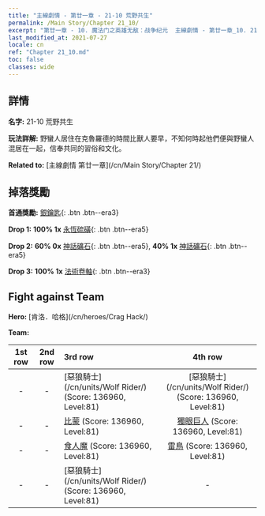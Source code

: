 ```yaml
---
title: "主線劇情 - 第廿一章 - 21-10 荒野共生"
permalink: /Main Story/Chapter 21_10/
excerpt: "第廿一章 - 10. 魔法门之英雄无敌：战争纪元  主線劇情 - 第廿一章_10. 21-10 荒野共生"
last_modified_at: 2021-07-27
locale: cn
ref: "Chapter 21_10.md"
toc: false
classes: wide
---
```


## 詳情

 **名字:** 21-10 荒野共生

 **玩法詳解:** 野蠻人居住在克魯羅德的時間比獸人要早，不知何時起他們便與野蠻人混居在一起，信奉共同的習俗和文化。

 **Related to:** [主線劇情 第廿一章](/cn/Main Story/Chapter 21/)

## 掉落獎勵

 **首通獎勵:** [銀鑰匙](/cn/Items/con_693/){: .btn .btn--era3}

 **Drop 1:** **100% 1x** [永恆硫磺](/cn/Items/mat_71/){: .btn .btn--era5}

 **Drop 2:** **60% 0x** [神話礦石](/cn/Items/mat_61/){: .btn .btn--era5}, **40% 1x** [神話礦石](/cn/Items/mat_61/){: .btn .btn--era5}

 **Drop 3:** **100% 1x** [法術卷軸](/cn/Items/con_694/){: .btn .btn--era3}


## Fight against Team
 **Hero:** [肯洛．哈格](/cn/heroes/Crag Hack/)

 **Team:**


  | 1st row | 2nd row | 3rd row | 4th row |
  |:----:|:----:|:----|:----:|
  | - | - | [惡狼騎士](/cn/units/Wolf Rider/) (Score: 136960, Level:81)  | [惡狼騎士](/cn/units/Wolf Rider/) (Score: 136960, Level:81)  |
  | - | - | [比蒙](/cn/units/Behemoth/) (Score: 136960, Level:81)  | [獨眼巨人](/cn/units/Cyclops/) (Score: 136960, Level:81)  |
  | - | - | [食人魔](/cn/units/Ogre/) (Score: 136960, Level:81)  | [雷鳥](/cn/units/Roc/) (Score: 136960, Level:81)  |
  | - | - | [惡狼騎士](/cn/units/Wolf Rider/) (Score: 136960, Level:81)  | - |


